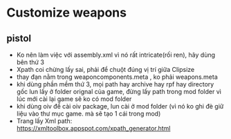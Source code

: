 # Customize weapons
## pistol
- Ko nên làm việc với assembly.xml vì nó rất intricate(rối ren), hãy dùng bên thứ 3
- Xpath coi chừng lấy sai, phải để chuột đúng vị trí giữa Clipsize
- thay đạn nằm trong weaponcomponents.meta , ko phải weapons.meta
- khi dùng phần mềm thứ 3, mọi path hay archive hay rpf hay directory gốc lun lấy ở folder orignal của game, đừng lấy path trong mod folder vì lúc mới cài lại game sẽ ko có mod folder
- khi dùng oiv để cài oiv package, lun cài ở mod folder (vì nó ko ghi đè giữ liệu vào thư mục game. mà sẽ tạo 1 cái trong mod)
- Trang lấy Xml path: https://xmltoolbox.appspot.com/xpath_generator.html

